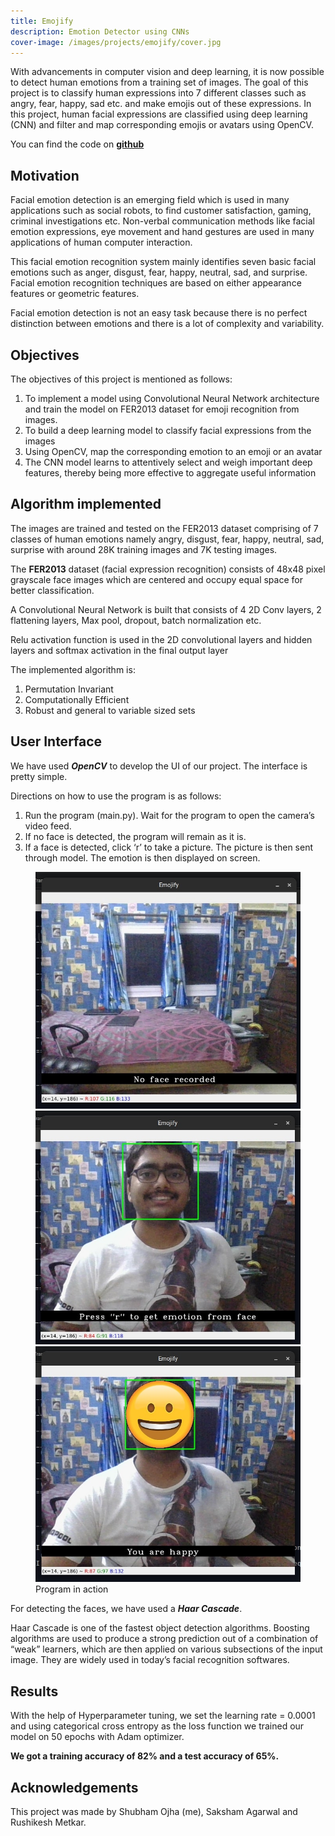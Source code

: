 ```yaml
---
title: Emojify
description: Emotion Detector using CNNs
cover-image: /images/projects/emojify/cover.jpg
---
```


With advancements in computer vision and deep learning, it is now possible to detect human emotions from a training set of images. The goal of this project is to classify human expressions into 7 different classes such as angry, fear, happy, sad etc. and make emojis out of these expressions. In this project, human facial expressions are classified using deep learning (CNN) and filter and map corresponding emojis or avatars using OpenCV.

You can find the code on **[github](https://github.com/CommanderBaman/Emojify-Tensorflow)**

## Motivation

Facial emotion detection is an emerging field which is used in many applications such as social robots, to find customer satisfaction, gaming, criminal investigations etc. Non-verbal communication methods like facial emotion expressions, eye movement and hand gestures are used in many applications of human computer interaction.

This facial emotion recognition system mainly identifies seven basic facial emotions such as anger, disgust, fear, happy, neutral, sad, and surprise. Facial emotion recognition techniques are based on either appearance features or geometric features.

Facial emotion detection is not an easy task because there is no perfect distinction between emotions and there is a lot of complexity and variability.

## Objectives

The objectives of this project is mentioned as follows:

1. To implement a model using Convolutional Neural Network architecture and train the model on FER2013 dataset for emoji recognition from images.
2. To build a deep learning model to classify facial expressions from the images
3. Using OpenCV, map the corresponding emotion to an emoji or an avatar
4. The CNN model learns to attentively select and weigh important deep features, thereby being more effective to aggregate useful information

## Algorithm implemented

The images are trained and tested on the FER2013 dataset comprising of 7 classes of human emotions namely angry, disgust, fear, happy, neutral, sad, surprise with around 28K training images and 7K testing images.

The **FER2013** dataset (facial expression recognition) consists of 48x48 pixel grayscale face images which are centered and occupy equal space for better classification.

A Convolutional Neural Network is built that consists of 4 2D Conv layers, 2 flattening layers, Max pool, dropout, batch normalization etc.

Relu activation function is used in the 2D convolutional layers and hidden layers and softmax activation in the final output layer

The implemented algorithm is:

1. Permutation Invariant
2. Computationally Efficient
3. Robust and general to variable sized sets

## User Interface

We have used **_OpenCV_** to develop the UI of our project. The interface is pretty simple.

Directions on how to use the program is as follows:

1. Run the program (main.py). Wait for the program to open the camera’s video feed.
2. If no face is detected, the program will remain as it is.
3. If a face is detected, click ‘r’ to take a picture. The picture is then sent through model. The emotion is then displayed on screen.

<figure class="image-3-container">
  <div class="image-section">
    <img class="image-3" src="/images/projects/emojify/no-face.jpg" alt="Program when no face is detected">
    <img class="image-3" src="/images/projects/emojify/face.jpg" alt="Program when face is detected"/>
    <img class="image-3" src="/images/projects/emojify/detected.jpg" alt="Program after emotion is detected"/>
  </div>
  <figcaption class="image-3-caption">
    Program in action
  </figcaption>
</figure>

For detecting the faces, we have used a **_Haar Cascade_**.

Haar Cascade is one of the fastest object detection algorithms. Boosting algorithms are used to produce a strong prediction out of a combination of “weak” learners, which are then applied on various subsections of the input image. They are widely used in today’s facial recognition softwares.

## Results

With the help of Hyperparameter tuning, we set the learning rate = 0.0001 and using categorical cross entropy as the loss function we trained our model on 50 epochs with Adam optimizer.

**We got a training accuracy of 82% and a test accuracy of 65%.**

## Acknowledgements

This project was made by Shubham Ojha (me), Saksham Agarwal and Rushikesh Metkar.
